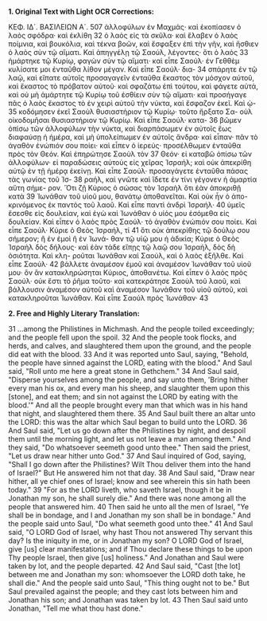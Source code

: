 **1. Original Text with Light OCR Corrections:**

ΚΕΦ. ΙΔ´. ΒΑΣΙΛΕΙΩΝ Α´. 507
ἀλλοφύλων ἐν Μαχμάς· καὶ ἐκοπίασεν ὁ λαὸς σφόδρα· καὶ ἐκλίθη 32
ὁ λαὸς εἰς τὰ σκῦλα· καὶ ἔλαβεν ὁ λαὸς ποίμνια, καὶ βουκόλια,
καὶ τέκνα βοῶν, καὶ ἔσφαξεν ἐπὶ τὴν γῆν, καὶ ἤσθιεν ὁ λαὸς
σὺν τῷ αἵματι. Καὶ ἀπηγγέλῃ τῷ Σαούλ, λέγοντες· ὅτι ὁ λαὸς 33
ἡμάρτηκε τῷ Κυρίῳ, φαγὼν σὺν τῷ αἵματι· καὶ εἶπε Σαούλ· ἐν
Γεθθὲμ κυλίσατε μοι ἐνταῦθα λίθον μέγαν. Καὶ εἶπε Σαούλ· δια- 34
σπάρητε ἐν τῷ λαῷ, καὶ εἴπατε αὐτοῖς προσαγαγεῖν ἐνταῦθα
ἕκαστος τὸν μόσχον αὐτοῦ, καὶ ἕκαστος τὸ πρόβατον αὐτοῦ· καὶ
σφαζάτω ἐπὶ τούτου, καὶ φάγετε αὐτά, καὶ οὐ μὴ ἁμάρτητε τῷ
Κυρίῳ τοῦ ἐσθίειν σὺν τῷ αἵματι· καὶ προσήγαγε πᾶς ὁ λαὸς
ἕκαστος τὸ ἐν χειρὶ αὐτοῦ τὴν νύκτα, καὶ ἔσφαζον ἐκεῖ. Καὶ ᾠ- 35
κοδόμησεν ἐκεῖ Σαοὺλ θυσιαστήριον τῷ Κυρίῳ· τοῦτο ἤρξατο Σα-
οὺλ οἰκοδομῆσαι θυσιαστήριον τῷ Κυρίῳ. Καὶ εἶπε Σαούλ· κατα- 36
βῶμεν ὀπίσω τῶν ἀλλοφύλων τὴν νύκτα, καὶ διαρπάσωμεν ἐν αὐτοῖς
ἕως διαφαύσῃ ἡ ἡμέρα, καὶ μὴ ὑπολείπωμεν ἐν αὐτοῖς ἄνδρα· καὶ
εἶπαν· πᾶν τὸ ἀγαθὸν ἐνώπιόν σου ποίει· καὶ εἶπεν ὁ ἱερεύς·
προσέλθωμεν ἐνταῦθα πρὸς τὸν Θεόν. Καὶ ἐπηρώτησε Σαοὺλ τὸν 37
Θεόν· εἰ καταβῶ ὀπίσω τῶν ἀλλοφύλων· εἰ παραδώσεις αὐτοὺς
εἰς χεῖρας Ἰσραήλ; καὶ οὐκ ἀπεκρίθη αὐτῷ ἐν τῇ ἡμέρᾳ ἐκείνῃ.
Καὶ εἶπε Σαούλ· προσαγάγετε ἐνταῦθα πάσας τὰς γωνίας τοῦ Ἰσ- 38
ραήλ, καὶ γνῶτε καὶ ἴδετε ἐν τίνι γέγονεν ἡ ἁμαρτία αὕτη σήμε-
ρον. Ὅτι ζῇ Κύριος ὁ σώσας τὸν Ἰσραὴλ ὅτι ἐὰν ἀποκριθῇ κατὰ 39
Ἰωνάθαν τοῦ υἱοῦ μου, θανάτῳ ἀποθανεῖται. Καὶ οὐκ ἦν ὁ ἀπο-
κρινόμενος ἐκ παντὸς τοῦ λαοῦ. Καὶ εἶπε παντὶ ἀνδρὶ Ἰσραήλ· 40
ὑμεῖς ἔσεσθε εἰς δουλείαν, καὶ ἐγὼ καὶ Ἰωνάθαν ὁ υἱός μου ἐσόμεθα
εἰς δουλείαν. Καὶ εἶπεν ὁ λαὸς πρὸς Σαούλ· τὸ ἀγαθὸν
ἐνώπιόν σου ποίει. Καὶ εἶπε Σαούλ· Κύριε ὁ Θεὸς Ἰσραήλ, τί 41
ὅτι οὐκ ἀπεκρίθης τῷ δούλῳ σου σήμερον; ἢ ἐν ἐμοὶ ἢ ἐν Ἰωνά-
θαν τῷ υἱῷ μου ἡ ἀδικία; Κύριε ὁ Θεὸς Ἰσραὴλ δὸς δήλους· καὶ
ἐὰν τάδε εἴπῃς τῷ λαῷ σου Ἰσραήλ, δὸς δὴ ὁσιότητα. Καὶ κλη-
ροῦται Ἰωνάθαν καὶ Σαούλ, καὶ ὁ λαὸς ἐξῆλθε. Καὶ εἶπε Σαούλ· 42
βάλλετε ἀναμέσον ἐμοῦ καὶ ἀναμέσον Ἰωνάθαν τοῦ υἱοῦ μου· ὃν
ἂν κατακληρώσηται Κύριος, ἀποθανέτω. Καὶ εἶπεν ὁ λαὸς πρὸς
Σαούλ· οὐκ ἔστι τὸ ῥῆμα τοῦτο· καὶ κατεκράτησε Σαοὺλ τοῦ λαοῦ,
καὶ βάλλουσιν ἀναμέσον αὐτοῦ καὶ ἀναμέσον Ἰωνάθαν τοῦ υἱοῦ
αὐτοῦ, καὶ κατακληροῦται Ἰωνάθαν. Καὶ εἶπε Σαούλ πρὸς Ἰωνάθαν· 43

**2. Free and Highly Literary Translation:**

31 ...among the Philistines in Michmash. And the people toiled exceedingly; and the people fell upon the spoil.
32 And the people took flocks, and herds, and calves, and slaughtered them upon the ground, and the people did eat with the blood.
33 And it was reported unto Saul, saying, "Behold, the people have sinned against the LORD, eating with the blood." And Saul said, "Roll unto me here a great stone in Gethchem."
34 And Saul said, "Disperse yourselves among the people, and say unto them, 'Bring hither every man his ox, and every man his sheep, and slaughter them upon this [stone], and eat them; and sin not against the LORD by eating with the blood.'" And all the people brought every man that which was in his hand that night, and slaughtered them there.
35 And Saul built there an altar unto the LORD: this was the altar which Saul began to build unto the LORD.
36 And Saul said, "Let us go down after the Philistines by night, and despoil them until the morning light, and let us not leave a man among them." And they said, "Do whatsoever seemeth good unto thee." Then said the priest, "Let us draw near hither unto God."
37 And Saul inquired of God, saying, "Shall I go down after the Philistines? Wilt Thou deliver them into the hand of Israel?" But He answered him not that day.
38 And Saul said, "Draw near hither, all ye chief ones of Israel; know and see wherein this sin hath been today."
39 "For as the LORD liveth, who saveth Israel, though it be in Jonathan my son, he shall surely die." And there was none among all the people that answered him.
40 Then said he unto all the men of Israel, "Ye shall be in bondage, and I and Jonathan my son shall be in bondage." And the people said unto Saul, "Do what seemeth good unto thee."
41 And Saul said, "O LORD God of Israel, why hast Thou not answered Thy servant this day? Is the iniquity in me, or in Jonathan my son? O LORD God of Israel, give [us] clear manifestations; and if Thou declare these things to be upon Thy people Israel, then give [us] holiness." And Jonathan and Saul were taken by lot, and the people departed.
42 And Saul said, "Cast [the lot] between me and Jonathan my son: whomsoever the LORD doth take, he shall die." And the people said unto Saul, "This thing ought not to be." But Saul prevailed against the people; and they cast lots between him and Jonathan his son; and Jonathan was taken by lot.
43 Then Saul said unto Jonathan, "Tell me what thou hast done."
